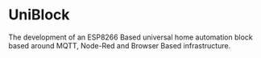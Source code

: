 # UniBlock
The development of an ESP8266 Based universal home automation block based around MQTT, Node-Red and Browser Based infrastructure.
